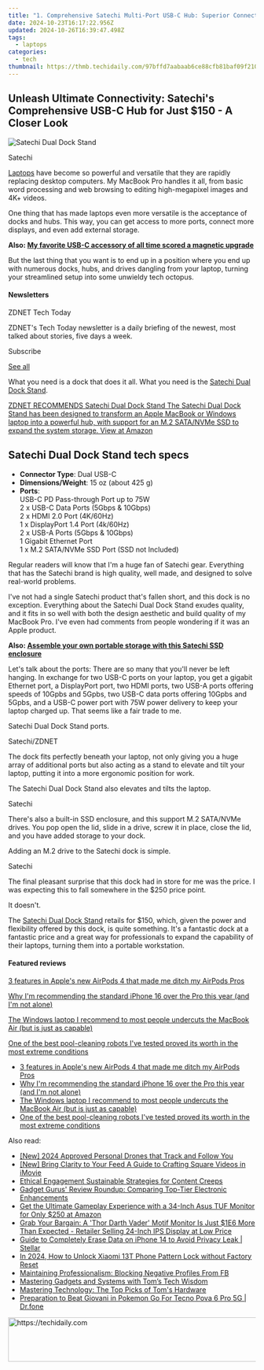 ```yaml
---
title: "1. Comprehensive Satechi Multi-Port USB-C Hub: Superior Connectivity & Productivity at Only $150 - The Ultimate Review on ZDNet"
date: 2024-10-23T16:17:22.956Z
updated: 2024-10-26T16:39:47.498Z
tags:
  - laptops
categories:
  - tech
thumbnail: https://thmb.techidaily.com/97bffd7aabaab6ce88cfb81baf09f210aa957590abbc17524d40c38c29898fc2.jpg
---
```


## Unleash Ultimate Connectivity: Satechi's Comprehensive USB-C Hub for Just $150 - A Closer Look

![Satechi Dual Dock Stand](https://www.zdnet.com/a/img/resize/b31c068d1ee510c714ce24022d2c5d53e41291e1/2023/08/18/61892159-27c8-474e-99b7-50b410f5b05f/untitled-1.jpg?auto=webp&precrop=1600,898,x0,y2&width=1280)

Satechi

[Laptops](https://www.zdnet.com/article/best-laptop/) have become so powerful and versatile that they are rapidly replacing desktop computers. My MacBook Pro handles it all, from basic word processing and web browsing to editing high-megapixel images and 4K+ videos. 

One thing that has made laptops even more versatile is the acceptance of docks and hubs. This way, you can get access to more ports, connect more displays, and even add external storage. 

**Also: [My favorite USB-C accessory of all time scored a magnetic upgrade](https://www.zdnet.com/article/my-favorite-usb-c-accessory-of-all-time-scored-a-magnetic-upgrade/)**

But the last thing that you want is to end up in a position where you end up with numerous docks, hubs, and drives dangling from your laptop, turning your streamlined setup into some unwieldy tech octopus. 

#### Newsletters

ZDNET Tech Today

ZDNET's Tech Today newsletter is a daily briefing of the newest, most talked about stories, five days a week.

 Subscribe

[See all](https://www.zdnet.com/newsletters/)

What you need is a dock that does it all. What you need is the [Satechi Dual Dock Stand](https://shareasale.com/r.cfm?b=1554062&u=4338022&m=98197&afftrack=techidaily&urllink=https%3A%2F%2Fturtlebeachus.sjv.io%2Fvmebyo). 

[ZDNET RECOMMENDS Satechi Dual Dock Stand The Satechi Dual Dock Stand has been designed to transform an Apple MacBook or Windows laptop into a powerful hub, with support for an M.2 SATA/NVMe SSD to expand the system storage. View at Amazon](https://buy.geni.us/Proxy.ashx?TSID=368250&GR%5FURL=https%3A%2F%2Fwww.amazon.com%2FSatechi-Docking-Station-Ethernet-Enclosure%2Fdp%2FB0CFWX61HL%3Ftag%3Dzd-buy-button-20%26ascsubtag%3D%5F%5FCOM%5FCLICK%5FID%5F%5F%7C0678cbd2-bc7c-40cb-b3ac-d7b8669e574f%7Cdtp&dtb=1)

## Satechi Dual Dock Stand tech specs

* **Connector Type**: Dual USB-C
* **Dimensions/Weight**: 15 oz (about 425 g)
* **Ports**:  
USB-C PD Pass-through Port up to 75W  
2 x USB-C Data Ports (5Gbps & 10Gbps)  
2 x HDMI 2.0 Port (4K/60Hz)  
1 x DisplayPort 1.4 Port (4k/60Hz)  
2 x USB-A Ports (5Gbps & 10Gbps)  
1 Gigabit Ethernet Port  
1 x M.2 SATA/NVMe SSD Port (SSD not Included)

Regular readers will know that I'm a huge fan of Satechi gear. Everything that has the Satechi brand is high quality, well made, and designed to solve real-world problems. 

I've not had a single Satechi product that's fallen short, and this dock is no exception. Everything about the Satechi Dual Dock Stand exudes quality, and it fits in so well with both the design aesthetic and build quality of my MacBook Pro. I've even had comments from people wondering if it was an Apple product. 

**Also: [Assemble your own portable storage with this Satechi SSD enclosure](https://www.zdnet.com/article/assemble-your-own-portable-storage-with-the-satechi-ssd-enclosure/)**

Let's talk about the ports: There are so many that you'll never be left hanging. In exchange for two USB-C ports on your laptop, you get a gigabit Ethernet port, a DisplayPort port, two HDMI ports, two USB-A ports offering speeds of 10Gpbs and 5Gpbs, two USB-C data ports offering 10Gpbs and 5Gpbs, and a USB-C power port with 75W power delivery to keep your laptop charged up. That seems like a fair trade to me.

Satechi Dual Dock Stand ports.

Satechi/ZDNET

The dock fits perfectly beneath your laptop, not only giving you a huge array of additional ports but also acting as a stand to elevate and tilt your laptop, putting it into a more ergonomic position for work.

The Satechi Dual Dock Stand also elevates and tilts the laptop.

Satechi

There's also a built-in SSD enclosure, and this support M.2 SATA/NVMe drives. You pop open the lid, slide in a drive, screw it in place, close the lid, and you have added storage to your dock. 

Adding an M.2 drive to the Satechi dock is simple.

Satechi

The final pleasant surprise that this dock had in store for me was the price. I was expecting this to fall somewhere in the $250 price point. 

It doesn't. 

The [Satechi Dual Dock Stand](https://buy.geni.us/Proxy.ashx?TSID=368250&GR%5FURL=https%3A%2F%2Fwww.amazon.com%2FSatechi-Docking-Station-Ethernet-Enclosure%2Fdp%2FB0CFWX61HL%3Ftag%3Dzd-buy-button-20%26ascsubtag%3D%5F%5FCOM%5FCLICK%5FID%5F%5F%7C0678cbd2-bc7c-40cb-b3ac-d7b8669e574f%7Cdtp&dtb=1) retails for $150, which, given the power and flexibility offered by this dock, is quite something. It's a fantastic dock at a fantastic price and a great way for professionals to expand the capability of their laptops, turning them into a portable workstation.

#### Featured reviews

[3 features in Apple's new AirPods 4 that made me ditch my AirPods Pros](https://www.zdnet.com/article/3-features-in-apples-new-airpods-4-that-made-me-ditch-my-airpods-pros/ "3 features in Apple's new AirPods 4 that made me ditch my AirPods Pros")

[Why I'm recommending the standard iPhone 16 over the Pro this year (and I'm not alone)](https://www.zdnet.com/article/why-im-recommending-the-standard-iphone-16-over-the-pro-this-year-and-im-not-alone/ "Why I'm recommending the standard iPhone 16 over the Pro this year (and I'm not alone)")

[The Windows laptop I recommend to most people undercuts the MacBook Air (but is just as capable)](https://www.zdnet.com/article/the-windows-laptop-i-recommend-to-most-people-undercuts-the-macbook-air-but-is-just-as-capable/ "The Windows laptop I recommend to most people undercuts the MacBook Air (but is just as capable)")

[One of the best pool-cleaning robots I've tested proved its worth in the most extreme conditions](https://www.zdnet.com/article/one-of-the-best-pool-cleaning-robots-ive-tested-proved-its-worth-in-the-most-extreme-conditions/ "One of the best pool-cleaning robots I've tested proved its worth in the most extreme conditions")

* [3 features in Apple's new AirPods 4 that made me ditch my AirPods Pros](https://www.zdnet.com/article/3-features-in-apples-new-airpods-4-that-made-me-ditch-my-airpods-pros/ "3 features in Apple's new AirPods 4 that made me ditch my AirPods Pros")
* [Why I'm recommending the standard iPhone 16 over the Pro this year (and I'm not alone)](https://www.zdnet.com/article/why-im-recommending-the-standard-iphone-16-over-the-pro-this-year-and-im-not-alone/ "Why I'm recommending the standard iPhone 16 over the Pro this year (and I'm not alone)")
* [The Windows laptop I recommend to most people undercuts the MacBook Air (but is just as capable)](https://www.zdnet.com/article/the-windows-laptop-i-recommend-to-most-people-undercuts-the-macbook-air-but-is-just-as-capable/ "The Windows laptop I recommend to most people undercuts the MacBook Air (but is just as capable)")
* [One of the best pool-cleaning robots I've tested proved its worth in the most extreme conditions](https://www.zdnet.com/article/one-of-the-best-pool-cleaning-robots-ive-tested-proved-its-worth-in-the-most-extreme-conditions/ "One of the best pool-cleaning robots I've tested proved its worth in the most extreme conditions")

<ins class="adsbygoogle"
     style="display:block"
     data-ad-format="autorelaxed"
     data-ad-client="ca-pub-7571918770474297"
     data-ad-slot="1223367746"></ins>

<ins class="adsbygoogle"
     style="display:block"
     data-ad-client="ca-pub-7571918770474297"
     data-ad-slot="8358498916"
     data-ad-format="auto"
     data-full-width-responsive="true"></ins>

<span class="atpl-alsoreadstyle">Also read:</span>
<div><ul>
<li><a href="https://fox-http.techidaily.com/new-2024-approved-personal-drones-that-track-and-follow-you/"><u>[New] 2024 Approved Personal Drones that Track and Follow You</u></a></li>
<li><a href="https://instagram-videos.techidaily.com/new-bring-clarity-to-your-feed-a-guide-to-crafting-square-videos-in-imovie/"><u>[New] Bring Clarity to Your Feed A Guide to Crafting Square Videos in iMovie</u></a></li>
<li><a href="https://youtube-docs.techidaily.com/al-engagement-sustainable-strategies-for-content-creeps/"><u>Ethical Engagement Sustainable Strategies for Content Creeps</u></a></li>
<li><a href="https://hardware-reviews.techidaily.com/gadget-gurus-review-roundup-comparing-top-tier-electronic-enhancements/"><u>Gadget Gurus' Review Roundup: Comparing Top-Tier Electronic Enhancements</u></a></li>
<li><a href="https://hardware-reviews.techidaily.com/get-the-ultimate-gameplay-experience-with-a-34-inch-asus-tuf-monitor-for-only-250-at-amazon/"><u>Get the Ultimate Gameplay Experience with a 34-Inch Asus TUF Monitor for Only $250 at Amazon</u></a></li>
<li><a href="https://hardware-reviews.techidaily.com/grab-your-bargain-a-thor-darth-vader-motif-monitor-is-just-1e6-more-than-expected-retailer-selling-24-inch-ips-display-at-low-price/"><u>Grab Your Bargain: A 'Thor Darth Vader' Motif Monitor Is Just $1E6 More Than Expected - Retailer Selling 24-Inch IPS Display at Low Price</u></a></li>
<li><a href="https://phone-solutions.techidaily.com/guide-to-completely-erase-data-on-iphone-14-to-avoid-privacy-leak-stellar-by-stellar-data-recovery-ios-iphone-data-recovery/"><u>Guide to Completely Erase Data on iPhone 14 to Avoid Privacy Leak | Stellar</u></a></li>
<li><a href="https://unlock-android.techidaily.com/in-2024-how-to-unlock-xiaomi-13t-phone-pattern-lock-without-factory-reset-by-drfone-android/"><u>In 2024, How to Unlock Xiaomi 13T Phone Pattern Lock without Factory Reset</u></a></li>
<li><a href="https://facebook.techidaily.com/maintaining-professionalism-blocking-negative-profiles-from-fb/"><u>Maintaining Professionalism: Blocking Negative Profiles From FB</u></a></li>
<li><a href="https://hardware-reviews.techidaily.com/mastering-gadgets-and-systems-with-toms-tech-wisdom/"><u>Mastering Gadgets and Systems with Tom’s Tech Wisdom</u></a></li>
<li><a href="https://hardware-reviews.techidaily.com/mastering-technology-the-top-picks-of-toms-hardware/"><u>Mastering Technology: The Top Picks of Tom's Hardware</u></a></li>
<li><a href="https://pokemon-go-android.techidaily.com/preparation-to-beat-giovani-in-pokemon-go-for-tecno-pova-6-pro-5g-drfone-by-drfone-virtual-android/"><u>Preparation to Beat Giovani in Pokemon Go For Tecno Pova 6 Pro 5G | Dr.fone</u></a></li>
</ul></div>

<!-- affiliate ads begin -->
<a href="https://ephamedtechinc.pxf.io/c/5597632/2123509/26400" target="_top" id="2123509">
  <img src="//a.impactradius-go.com/display-ad/26400-2123509" border="0" alt="https://techidaily.com" width="728" height="90"/>
</a>
<img height="0" width="0" src="https://ephamedtechinc.pxf.io/i/5597632/2123509/26400" style="position:absolute;visibility:hidden;" border="0" />
<!-- affiliate ads end -->

